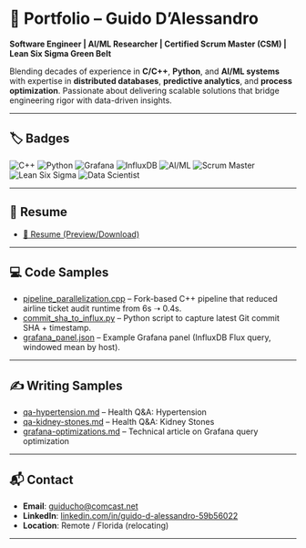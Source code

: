 # 📂 Portfolio – Guido D’Alessandro

**Software Engineer | AI/ML Researcher | Certified Scrum Master (CSM) | Lean Six Sigma Green Belt**  

Blending decades of experience in **C/C++**, **Python**, and **AI/ML systems** with expertise in **distributed databases**, **predictive analytics**, and **process optimization**. Passionate about delivering scalable solutions that bridge engineering rigor with data-driven insights.

---

## 🏷️ Badges
![C++](https://img.shields.io/badge/C++-00599C?logo=cplusplus&logoColor=white)
![Python](https://img.shields.io/badge/Python-3776AB?logo=python&logoColor=white)
![Grafana](https://img.shields.io/badge/Grafana-F46800?logo=grafana&logoColor=white)
![InfluxDB](https://img.shields.io/badge/InfluxDB-22ADF6?logo=influxdb&logoColor=white)
![AI/ML](https://img.shields.io/badge/AI%2FML-Research-green)
![Scrum Master](https://img.shields.io/badge/Certified-Scrum%20Master-blue)
![Lean Six Sigma](https://img.shields.io/badge/Lean%20Six%20Sigma-Green%20Belt-brightgreen)
![Data Scientist](https://img.shields.io/badge/Data%20Science-Expert-purple)

---

## 📑 Resume
- [📄 Resume (Preview/Download)](https://github.com/gdalessandro/Portfolio/raw/main/DAlessandro_Combined_Resume.pdf)

---

## 💻 Code Samples
- [pipeline_parallelization.cpp](pipeline_parallelization.cpp) – Fork-based C++ pipeline that reduced airline ticket audit runtime from 6s ➝ 0.4s.  
- [commit_sha_to_influx.py](commit_sha_to_influx.py) – Python script to capture latest Git commit SHA + timestamp.  
- [grafana_panel.json](grafana_panel.json) – Example Grafana panel (InfluxDB Flux query, windowed mean by host).  

---

## ✍️ Writing Samples
- [qa-hypertension.md](qa-hypertension.md) – Health Q&A: Hypertension  
- [qa-kidney-stones.md](qa-kidney-stones.md) – Health Q&A: Kidney Stones  
- [grafana-optimizations.md](grafana-optimizations.md) – Technical article on Grafana query optimization  

---

## 📬 Contact
- **Email**: [guiducho@comcast.net](mailto:guiducho@comcast.net)  
- **LinkedIn**: [linkedin.com/in/guido-d-alessandro-59b56022](https://www.linkedin.com/in/guido-d-alessandro-59b56022/)  
- **Location**: Remote / Florida (relocating)  

---
